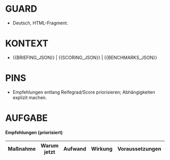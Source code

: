 # GUARD
- Deutsch, HTML-Fragment.

# KONTEXT
- {{BRIEFING_JSON}} | {{SCORING_JSON}} | {{BENCHMARKS_JSON}}

# PINS
- Empfehlungen entlang Reifegrad/Score priorisieren; Abhängigkeiten explizit machen.

# AUFGABE
<h4>Empfehlungen (priorisiert)</h4>
<table>
  <thead>
    <tr><th>Maßnahme</th><th>Warum jetzt</th><th>Aufwand</th><th>Wirkung</th><th>Voraussetzungen</th><th>Owner</th><th>Nächster Schritt</th></tr>
  </thead>
  <tbody>
    <!-- 5–7 Maßnahmen, klare Formulierungen, keine Allgemeinplätze. -->
  </tbody>
</table>
